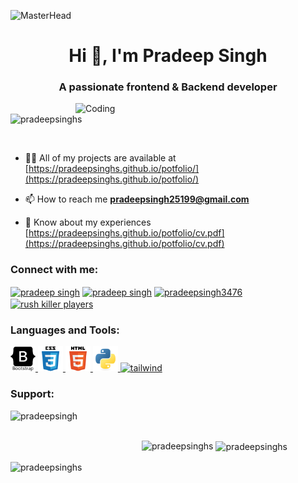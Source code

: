 ![MasterHead](https://user-images.githubusercontent.com/74038190/241765440-80728820-e06b-4f96-9c9e-9df46f0cc0a5.gif)
<h1 align="center">Hi 👋, I'm Pradeep Singh</h1>
<h3 align="center">A passionate frontend & Backend developer </h3>
<img align="right" alt="Coding" width="400" src="https://media1.giphy.com/media/v1.Y2lkPTc5MGI3NjExMXVub3Z5Ym51N253YW9kZ3FvYTQ0NWhiejV3dmszOTliOWo0Y2c2MCZlcD12MV9pbnRlcm5hbF9naWZfYnlfaWQmY3Q9Zw/qgQUggAC3Pfv687qPC/giphy.gif">

<p align="left"> <img src="https://komarev.com/ghpvc/?username=pradeepsinghs&label=Profile%20views&color=0e75b6&style=flat" alt="pradeepsinghs" /> </p>

<p align="left"> <a href="https://twitter.com/" target="blank"><img src="https://img.shields.io/twitter/follow/?logo=twitter&style=for-the-badge" alt="" /></a> </p>

- 👨‍💻 All of my projects are available at [https://pradeepsinghs.github.io/potfolio/](https://pradeepsinghs.github.io/potfolio/)

- 📫 How to reach me **pradeepsingh25199@gmail.com**

- 📄 Know about my experiences [https://pradeepsinghs.github.io/potfolio/cv.pdf](https://pradeepsinghs.github.io/potfolio/cv.pdf)

<h3 align="left">Connect with me:</h3>
<p align="left">
<a href="https://linkedin.com/in/pradeep singh" target="blank"><img align="center" src="https://raw.githubusercontent.com/rahuldkjain/github-profile-readme-generator/master/src/images/icons/Social/linked-in-alt.svg" alt="pradeep singh" height="30" width="40" /></a>
<a href="https://fb.com/pradeep singh" target="blank"><img align="center" src="https://raw.githubusercontent.com/rahuldkjain/github-profile-readme-generator/master/src/images/icons/Social/facebook.svg" alt="pradeep singh" height="30" width="40" /></a>
<a href="https://instagram.com/pradeepsingh3476" target="blank"><img align="center" src="https://raw.githubusercontent.com/rahuldkjain/github-profile-readme-generator/master/src/images/icons/Social/instagram.svg" alt="pradeepsingh3476" height="30" width="40" /></a>
<a href="https://www.youtube.com/@rushkillerplayers-itsrkp9604" target="blank"><img align="center" src="https://raw.githubusercontent.com/rahuldkjain/github-profile-readme-generator/master/src/images/icons/Social/youtube.svg" alt="rush killer players" height="30" width="40" /></a>
</p>

<h3 align="left">Languages and Tools:</h3>
<p align="left"> <a href="https://getbootstrap.com" target="_blank" rel="noreferrer"> <img src="https://raw.githubusercontent.com/devicons/devicon/master/icons/bootstrap/bootstrap-plain-wordmark.svg" alt="bootstrap" width="40" height="40"/> </a> <a href="https://www.w3schools.com/css/" target="_blank" rel="noreferrer"> <img src="https://raw.githubusercontent.com/devicons/devicon/master/icons/css3/css3-original-wordmark.svg" alt="css3" width="40" height="40"/> </a> <a href="https://www.w3.org/html/" target="_blank" rel="noreferrer"> <img src="https://raw.githubusercontent.com/devicons/devicon/master/icons/html5/html5-original-wordmark.svg" alt="html5" width="40" height="40"/> </a> <a href="https://www.python.org" target="_blank" rel="noreferrer"> <img src="https://raw.githubusercontent.com/devicons/devicon/master/icons/python/python-original.svg" alt="python" width="40" height="40"/> </a> <a href="https://tailwindcss.com/" target="_blank" rel="noreferrer"> <img src="https://www.vectorlogo.zone/logos/tailwindcss/tailwindcss-icon.svg" alt="tailwind" width="40" height="40"/> </a> </p>

<h3 align="left">Support:</h3>
<p><a href="https://www.buymeacoffee.com/pradeepsingh"> <img align="left" src="https://cdn.buymeacoffee.com/buttons/v2/default-yellow.png" height="50" width="210" alt="pradeepsingh" /></a></p><br><br>

<p><img align="left" src="https://github-readme-stats.vercel.app/api/top-langs?username=pradeepsinghs&show_icons=true&locale=en&layout=compact" alt="pradeepsinghs" /></p>

<p>&nbsp;<img align="center" src="https://github-readme-stats.vercel.app/api?username=pradeepsinghs&show_icons=true&locale=en" alt="pradeepsinghs" /></p>

<p><img align="center" src="https://github-readme-streak-stats.herokuapp.com/?user=pradeepsinghs&" alt="pradeepsinghs" /></p>




